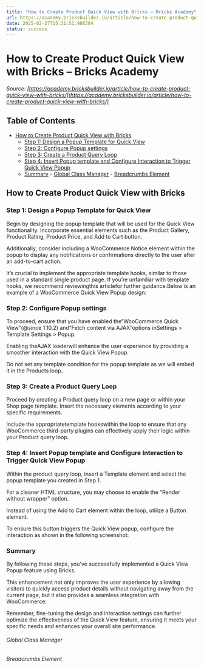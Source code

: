 ```yaml
---
title: "How to Create Product Quick View with Bricks – Bricks Academy"
url: https://academy.bricksbuilder.io/article/how-to-create-product-quick-view-with-bricks/
date: 2025-02-27T15:31:51.986384
status: success
---
```


# How to Create Product Quick View with Bricks – Bricks Academy

*Source: [https://academy.bricksbuilder.io/article/how-to-create-product-quick-view-with-bricks/](https://academy.bricksbuilder.io/article/how-to-create-product-quick-view-with-bricks/)*

## Table of Contents

- [How to Create Product Quick View with Bricks](#how-to-create-product-quick-view-with-bricks)
  - [Step 1: Design a Popup Template for Quick View](#step-1-design-a-popup-template-for-quick-view)
  - [Step 2: Configure Popup settings](#step-2-configure-popup-settings)
  - [Step 3: Create a Product Query Loop](#step-3-create-a-product-query-loop)
  - [Step 4: Insert Popup template and Configure Interaction to Trigger Quick View Popup](#step-4-insert-popup-template-and-configure-interaction-to-trigger-quick-view-popup)
  - [Summary](#summary)
        - [Global Class Manager](#global-class-manager)
        - [Breadcrumbs Element](#breadcrumbs-element)

## How to Create Product Quick View with Bricks

### Step 1: Design a Popup Template for Quick View

Begin by designing the popup template that will be used for the Quick View functionality. Incorporate essential elements such as the Product Gallery, Product Rating, Product Price, and Add to Cart button.

Additionally, consider including a WooCommerce Notice element within the popup to display any notifications or confirmations directly to the user after an add-to-cart action.

It’s crucial to implement the appropriate template hooks, similar to those used in a standard single product page. If you’re unfamiliar with template hooks, we recommend reviewingthis articlefor further guidance.Below is an example of a WooCommerce Quick View Popup design:

### Step 2: Configure Popup settings

To proceed, ensure that you have enabled the“WooCommerce Quick View”(@since 1.10.2) and“Fetch content via AJAX”options inSettings > Template Settings > Popup.

Enabling theAJAX loaderwill enhance the user experience by providing a smoother interaction with the Quick View Popup.

Do not set any template condition for the popup template as we will embed it in the Products loop.

### Step 3: Create a Product Query Loop

Proceed by creating a Product query loop on a new page or within your Shop page template. Insert the necessary elements according to your specific requirements.

Include the appropriatetemplate hookswithin the loop to ensure that any WooCommerce third-party plugins can effectively apply their logic within your Product query loop.

### Step 4: Insert Popup template and Configure Interaction to Trigger Quick View Popup

Within the product query loop, insert a Template element and select the popup template you created in Step 1.

For a cleaner HTML structure, you may choose to enable the “Render without wrapper” option.

Instead of using the Add to Cart element within the loop, utilize a Button element.

To ensure this button triggers the Quick View popup, configure the interaction as shown in the following screenshot:

### Summary

By following these steps, you’ve successfully implemented a Quick View Popup feature using Bricks.

This enhancement not only improves the user experience by allowing visitors to quickly access product details without navigating away from the current page, but it also provides a seamless integration with WooCommerce.

Remember, fine-tuning the design and interaction settings can further optimize the effectiveness of the Quick View feature, ensuring it meets your specific needs and enhances your overall site performance.

###### Global Class Manager

###### Breadcrumbs Element

